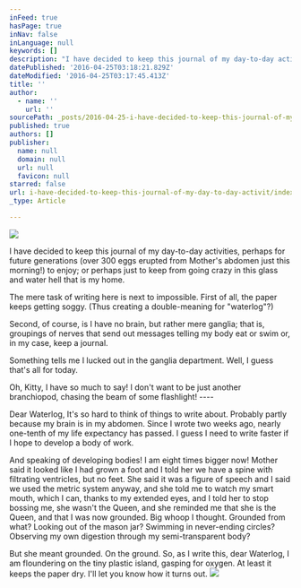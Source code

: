 ```yaml
---
inFeed: true
hasPage: true
inNav: false
inLanguage: null
keywords: []
description: "I have decided to keep this journal of my day-to-day activities, perhaps for future generations (over 300 eggs erupted from Mother's abdomen just this morning!) to enjoy; or perhaps just to keep from going crazy in this glass and water hell that is my home. "
datePublished: '2016-04-25T03:18:21.829Z'
dateModified: '2016-04-25T03:17:45.413Z'
title: ''
author:
  - name: ''
    url: ''
sourcePath: _posts/2016-04-25-i-have-decided-to-keep-this-journal-of-my-day-to-day-activit.md
published: true
authors: []
publisher:
  name: null
  domain: null
  url: null
  favicon: null
starred: false
url: i-have-decided-to-keep-this-journal-of-my-day-to-day-activit/index.html
_type: Article

---
```

![](https://s3-us-west-2.amazonaws.com/the-grid-img/p/66d848a5c6273eba3f33fa001cfc4e014215c7b5.jpg)

I have decided to keep this journal of my day-to-day activities, perhaps for future generations (over 300 eggs erupted from Mother's abdomen just this morning!) to enjoy; or perhaps just to keep from going crazy in this glass and water hell that is my home. 

The mere task of writing here is next to impossible. First of all, the paper keeps getting soggy. (Thus creating a double-meaning for "waterlog"?) 

Second, of course, is I have no brain, but rather mere ganglia; that is, groupings of nerves that send out messages telling my body eat or swim or, in my case, keep a journal. 

Something tells me I lucked out in the ganglia department. Well, I guess that's all for today. 

Oh, Kitty, I have so much to say! I don't want to be just another branchiopod, chasing the beam of some flashlight! ---- 

Dear Waterlog, It's so hard to think of things to write about. Probably partly because my brain is in my abdomen. Since I wrote two weeks ago, nearly one-tenth of my life expectancy has passed. I guess I need to write faster if I hope to develop a body of work. 

And speaking of developing bodies! I am eight times bigger now! Mother said it looked like I had grown a foot and I told her we have a spine with filtrating ventricles, but no feet. She said it was a figure of speech and I said we used the metric system anyway, and she told me to watch my smart mouth, which I can, thanks to my extended eyes, and I told her to stop bossing me, she wasn't the Queen, and she reminded me that she is the Queen, and that I was now grounded. Big whoop I thought. Grounded from what? Looking out of the mason jar? Swimming in never-ending circles? Observing my own digestion through my semi-transparent body? 

But she meant grounded. On the ground. So, as I write this, dear Waterlog, I am floundering on the tiny plastic island, gasping for oxygen. At least it keeps the paper dry. I'll let you know how it turns out.
![](https://the-grid-user-content.s3-us-west-2.amazonaws.com/edb1dccd-5224-4d90-abd8-8a7778e461bc.png)